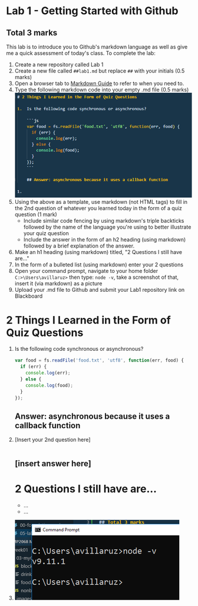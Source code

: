 # Lab 1 - Getting Started with Github

## Total 3 marks

This lab is to introduce you to Github's markdown language as well as give me a quick assessment of today's class. To complete the lab:

1.  Create a new repository called Lab 1
1.  Create a new file called `##lab1.md` but replace `##` with your initials (0.5 marks)
1.  Open a browser tab to [Markdown Guide](https://guides.github.com/features/mastering-markdown/) to refer to when you need to.
1.  Type the following markdown code into your empty .md file (0.5 marks)
    ![markdown template](./images/md.PNG)
1.  Using the above as a template, use markdown (not HTML tags) to fill in the 2nd question of whatever you learned today in the form of a quiz question (1 mark)
    * Include similar code fencing by using markdown's triple backticks followed by the name of the language you're using to better illustrate your quiz question
    * Include the answer in the form of an h2 heading (using markdown) followed by a brief explanation of the answer.
1.  Make an h1 heading (using markdown) titled, "2 Questions I still have are..."
1.  In the form of a bulleted list (using markdown) enter your 2 questions
1.  Open your command prompt, navigate to your home folder `C:>\Users\avillaruz>` then type: `node -v`, take a screenshot of that, insert it (via markdown) as a picture
1.  Upload your .md file to Github and submit your Lab1 repository link on Blackboard

# 2 Things I Learned in the Form of Quiz Questions

1.  Is the following code synchronous or asynchronous?

    ```js
    var food = fs.readFile('food.txt', 'utf8', function(err, food) {
      if (err) {
        console.log(err);
      } else {
        console.log(food);
      }
    });
    ```

    ## Answer: asynchronous because it uses a callback function

1.  [Insert your 2nd question here]

    ```js
    ```

    ## [insert answer here]

    # 2 Questions I still have are...

    * ...
    * ...

1.  ![node -v](./images/nodev.PNG)
